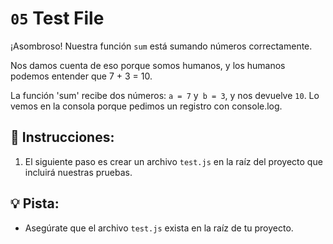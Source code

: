 # `05` Test File

¡Asombroso! Nuestra función `sum` está sumando números correctamente.

Nos damos cuenta de eso porque somos humanos, y los humanos podemos entender que 7 + 3 = 10.

La función 'sum' recibe dos números: `a = 7` y` b = 3`, y nos devuelve `10`. Lo vemos en la consola porque pedimos un registro con console.log.

## 📝 Instrucciones:

1. El siguiente paso es crear un archivo `test.js` en la raíz del proyecto que incluirá nuestras pruebas.

## 💡 Pista:

+ Asegúrate que el archivo `test.js` exista en la raíz de tu proyecto.
